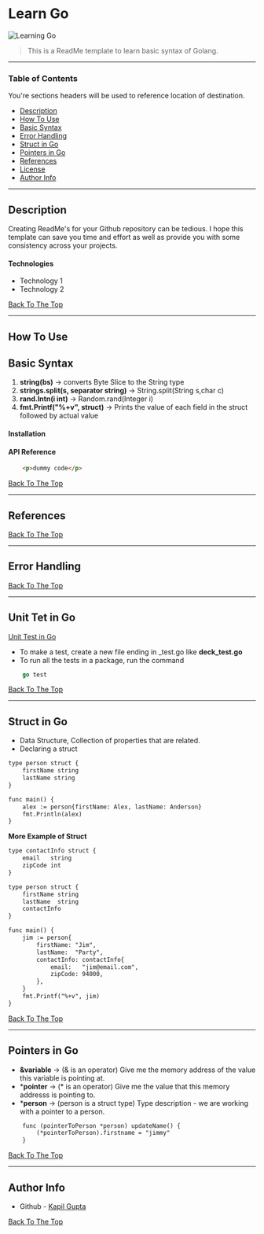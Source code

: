# Learn Go

![Learning Go](https://mytrashcode.com/wp-content/webp-express/webp-images/doc-root/wp-content/uploads/2019/11/4.jpg.webp "Learning Go")

> This is a ReadMe template to learn basic syntax of Golang.

---

### Table of Contents
You're sections headers will be used to reference location of destination.

- [Description](#description)
- [How To Use](#how-to-use)
- [Basic Syntax](#basic-syntax)
- [Error Handling](#error-handling)
- [Struct in Go](#struct-in-go)
- [Pointers in Go](#pointers-in-go)
- [References](#references)
- [License](#license)
- [Author Info](#author-info)

---

## Description

Creating ReadMe's for your Github repository can be tedious.  I hope this template can save you time and effort as well as provide you with some consistency across your projects.

#### Technologies

- Technology 1
- Technology 2

[Back To The Top](#learn-go)

---

## How To Use

## Basic Syntax

1) **string(bs)** -> converts Byte Slice to the String type
2) **strings.split(s, separator string)** ->  String.split(String s,char c)
3) **rand.Intn(i int)** -> Random.rand(Integer i)
4) **fmt.Printf("%+v", struct)** -> Prints the value of each field in the struct followed by actual value
#### Installation



#### API Reference

```html
    <p>dummy code</p>
```
[Back To The Top](#learn-go)

---

## References
[Back To The Top](#learn-go)

---
## Error Handling
[Back To The Top](#learn-go)

---
## Unit Tet in Go
[Unit Test in Go](#unit-tests)

- To make a test, create a new file ending in _test.go like **deck_test.go**
- To run all the tests in a package, run the command
```go
    go test
```

[Back To The Top](#learn-go)

---
## Struct in Go

- Data Structure, Collection of properties that are related.
- Declaring a struct 
```html
type person struct {
    firstName string
    lastName string
}

func main() {
    alex := person{firstName: Alex, lastName: Anderson}
    fmt.Println(alex)
}
```
**More Example of Struct**
```html
type contactInfo struct {
	email   string
	zipCode int
}

type person struct {
	firstName string
	lastName  string
	contactInfo
}

func main() {
	jim := person{
		firstName: "Jim",
		lastName:  "Party",
		contactInfo: contactInfo{
			email:   "jim@email.com",
			zipCode: 94000,
		},
	}
	fmt.Printf("%+v", jim)
}
```

[Back To The Top](#learn-go)

---

## Pointers in Go
- **&variable** -> (& is an operator) Give me the memory address of the value this variable is pointing at.
- ***pointer** -> (\* is an operator) Give me the value that this memory addresss is pointing to.
- ***person** -> (person is a struct type) Type description - we are working with a pointer to a person.

```html
    func (pointerToPerson *person) updateName() {
        (*pointerToPerson).firstname = "jimmy"
    }
```

[Back To The Top](#learn-go)

---

## Author Info

- Github - [Kapil Gupta](https://github.com/kapilgupta101292)

[Back To The Top](#learn-go)